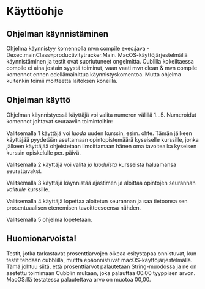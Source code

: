 # Käyttöohje

## Ohjelman käynnistäminen
Ohjelma käynnistyy komennolla mvn compile exec:java -Dexec.mainClass=productivitytracker.Main.
MacOS-käyttöjärjestelmällä käynnistäminen ja testit ovat suoriutuneet ongelmitta. Cublilla kokeiltaessa compile ei aina jostain syystä toiminut, vaan vaati mvn clean & mvn compile komennot ennen edellämainittua käynnistyskomentoa. Mutta ohjelma kuitenkin toimii moitteetta laitoksen koneilla.

## Ohjelman käyttö
Ohjelman käynnistyessä käyttäjä voi valita numeron välillä 1...5. Numeroidut komennot johtavat seuraaviin toimintoihin:

Valitsemalla 1 käyttäjä voi *luoda* uuden kurssin, esim. ohte. Tämän jälkeen käyttäjää pyydetään asettamaan opintopistemäärä kyseiselle kurssille, jonka jälkeen käyttäjää ohjeistetaan ilmoittamaan hänen oma tavoiteaika kyseisen kurssin opiskelulle per. päivä.

Valitsemalla 2 käyttäjä voi valita *jo luoduista* kursseista haluamansa seurattavaksi.

Valitsemalla 3 käyttäjä käynnistää ajastimen ja aloittaa opintojen seurannan *valitulle* kurssille.

Valitsemalla 4 käyttäjä lopettaa aloitetun seurannan ja saa tietoonsa sen prosentuaalisen etenemisen tavoitteeseensa nähden.

Valitsemalla 5 ohjelma lopetetaan.

## Huomionarvoista!

Testit, jotka tarkastavat prosenttiarvojen oikeaa esitystapaa onnistuvat, kun testit tehdään cubblilla, muttta epäonnistuvat macOS-käyttöjärjestelmällä. Tämä johtuu siitä, että prosenttiarvot palautetaan String-muodossa ja ne on asetettu toimimaan Cubblin mukaan, joka palauttaa 00.00 tyyppisen arvon. MacOS:llä testatessa palautettava arvo on muotoa 00,00.
